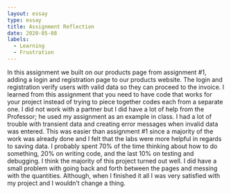 ```yaml
---
layout: essay
type: essay
title: Assignment Reflection
date: 2020-05-08
labels:
  - Learning
  - Frustration
---
```

In this assignment we built on our products page from assignment #1, adding a login and registration page to our products website. The login and registration verify users with valid data so they can proceed to the invoice. I learned from this assignment that you need to have code that works for your project instead of trying to piece together codes each from a separate one. I did not work with a partner but I did have a lot of help from the Professor; he used my assignment as an example in class. I had a lot of trouble with transient data and creating error messages when invalid data was entered. This was easier than assignment #1 since a majority of the work was already done and I felt that the labs were more helpful in regards to saving data. I probably spent 70% of the time thinking about how to do something, 20% on writing code, and the last 10% on testing and debugging. I think the majority of this project turned out well. I did have a small problem with going back and forth between the pages and messing with the quantities. Although, when I finished it all I was very satisfied with my project and I wouldn’t change a thing.

